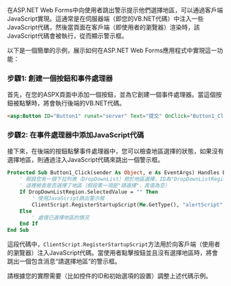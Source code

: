 在ASP.NET Web Forms中向使用者跳出警示提示他們選擇地區，可以通過客戶端JavaScript實現。這通常是在伺服器端（即您的VB.NET代碼）中注入一些JavaScript代碼，然後當頁面在客戶端（即使用者的瀏覽器）渲染時，該JavaScript代碼會被執行，從而顯示警示框。

以下是一個簡單的示例，展示如何在ASP.NET Web Forms應用程式中實現這一功能：

### 步驟1: 創建一個按鈕和事件處理器
首先，在您的ASPX頁面中添加一個按鈕，並為它創建一個事件處理器。當這個按鈕被點擊時，將會執行後端的VB.NET代碼。

```aspx
<asp:Button ID="Button1" runat="server" Text="提交" OnClick="Button1_Click" />
```

### 步驟2: 在事件處理器中添加JavaScript代碼
接下來，在後端的按鈕點擊事件處理器中，您可以檢查地區選擇的狀態，如果沒有選擇地區，則通過注入JavaScript代碼來跳出一個警示框。

```vb
Protected Sub Button1_Click(sender As Object, e As EventArgs) Handles Button1.Click
    ' 假設您有一個下拉列表（DropDownList）用於地區選擇，ID為"DropDownListRegion"
    ' 這裡檢查是否選擇了地區（假設第一項是"請選擇"，其值為空）
    If DropDownListRegion.SelectedValue = "" Then
        ' 使用JavaScript跳出警示框
        ClientScript.RegisterStartupScript(Me.GetType(), "alertScript", "alert('請選擇地區');", True)
    Else
        ' 處理已選擇地區的情況
    End If
End Sub
```

這段代碼中，`ClientScript.RegisterStartupScript`方法用於向客戶端（使用者的瀏覽器）注入JavaScript代碼。當使用者點擊按鈕並且沒有選擇地區時，將會跳出一個包含消息“請選擇地區”的警示框。

請根據您的實際需要（比如控件的ID和初始選項的設置）調整上述代碼示例。